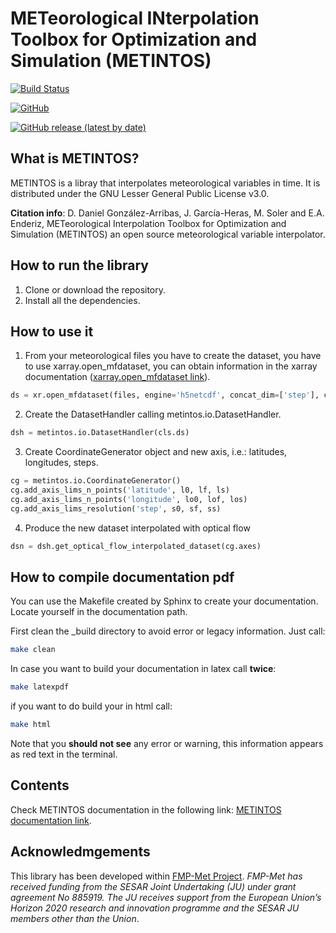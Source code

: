 # METeorological INterpolation Toolbox for Optimization and Simulation (METINTOS)

[![Build Status](https://travis-ci.org/javiergarciaheras/metintos.svg?branch=master)](https://travis-ci.org/javiergarciaheras/metintos)

[![GitHub](https://img.shields.io/github/license/javiergarciaheras/metintos)]()

[![GitHub release (latest by date)](https://img.shields.io/github/v/release/javiergarciaheras/metintos)]()

## What is METINTOS?

METINTOS is a libray that interpolates meteorological variables in time.
It is distributed under the GNU Lesser General Public License v3.0.

**Citation info**: D. Daniel González-Arribas, J. García-Heras, M. Soler and E.A. Enderiz, METeorological Interpolation Toolbox for Optimization and Simulation (METINTOS) an open source meteorological variable interpolator.

## How to run the library

1. Clone or download the repository.
2. Install all the dependencies.


## How to use it

1. From your meteorological files you have to create the dataset, you have to use xarray.open_mfdataset, you can obtain information in the xarray documentation ([xarray.open_mfdataset link](http://xarray.pydata.org/en/stable/generated/xarray.open_mfdataset.html)).


```python
ds = xr.open_mfdataset(files, engine='h5netcdf', concat_dim=['step'], combine='nested')
```

2. Create the DatasetHandler calling metintos.io.DatasetHandler.

```python
dsh = metintos.io.DatasetHandler(cls.ds)
```

3. Create CoordinateGenerator object and new axis, i.e.: latitudes, longitudes, steps.

```python
cg = metintos.io.CoordinateGenerator()
cg.add_axis_lims_n_points('latitude', l0, lf, ls)
cg.add_axis_lims_n_points('longitude', lo0, lof, los)
cg.add_axis_lims_resolution('step', s0, sf, ss)
```

4. Produce the new dataset interpolated with optical flow

```python
dsn = dsh.get_optical_flow_interpolated_dataset(cg.axes)
```

## How to compile documentation pdf


You can use the Makefile created by Sphinx to create your documentation. Locate yourself in the documentation path.

First clean the _build directory to avoid error or legacy information. Just call:

```bash
make clean
```

In case you want to build your documentation in latex call **twice**:

```bash
make latexpdf
```

if you want to do build your in html call:

```bash
make html
```

Note that you **should not see** any error or warning, this information appears as red text in the terminal.




## Contents


Check METINTOS documentation in the following link: [METINTOS documentation link](https://javiergarciaheras.github.io/metintos/).



## Acknowledmgements



This library has been developed within [FMP-Met Project](https://fmp-met.com). *FMP-Met has received funding from the SESAR Joint Undertaking (JU) under grant agreement No 885919. The JU receives support from the European Union’s Horizon 2020 research and innovation programme and the SESAR JU members other than the Union*.

   
   
   
